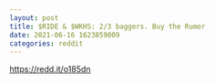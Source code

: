 ```yaml
--- 
layout: post 
title: $RIDE & $WKHS: 2/3 baggers. Buy the Rumor 
date: 2021-06-16 1623859009 
categories: reddit 
--- 
```

https://redd.it/o185dn